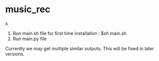 # music_rec
s
1. Run main.sh file for first time installation : $sh main.sh
2. Run main.py file

Currently we may get multiple similar outputs. This will be fixed in later versions.
